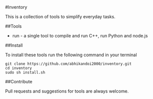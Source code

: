 #Inventory

This is a collection of tools to simplify everyday tasks.

##Tools

* run - a single tool to compile and run C++, run Python and node.js

##Install

To install these tools run the following command in your terminal

    git clone https://github.com/abhikandoi2000/inventory.git
    cd inventory
    sudo sh install.sh

##Contribute

Pull requests and suggestions for tools are always welcome.
